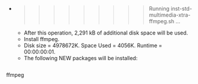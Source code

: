 * >>>>>>>>> Running inst-std-multimedia-xtra-ffmpeg.sh ...
  * After this operation, 2,291 kB of additional disk space will be used.
  * Install ffmpeg.
  * Disk size = 4978672K. Space Used = 4056K. Runtime = 00:00:00:01.
  * The following NEW packages will be installed:
  ```bash
ffmpeg
  ```
